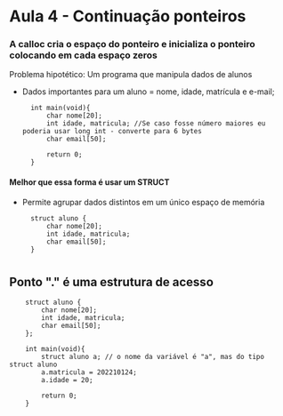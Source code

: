 # Aula 4 - Continuação ponteiros


### A calloc cria o espaço do ponteiro e inicializa o ponteiro colocando em cada espaço zeros

Problema hipotético: Um programa que manipula dados de alunos
- Dados importantes para um aluno = nome, idade, matrícula e e-mail;

        int main(void){
            char nome[20];
            int idade, matricula; //Se caso fosse número maiores eu poderia usar long int - converte para 6 bytes
            char email[50];

            return 0;
        }
#### Melhor que essa forma é usar um STRUCT
- Permite agrupar dados distintos em um único espaço de memória

        struct aluno {
            char nome[20];
            int idade, matricula;
            char email[50];
        }
#
## Ponto "." é uma estrutura de acesso

        struct aluno {
            char nome[20];
            int idade, matricula;
            char email[50];
        };

        int main(void){
            struct aluno a; // o nome da variável é "a", mas do tipo struct aluno
            a.matricula = 202210124;
            a.idade = 20;

            return 0;
        }